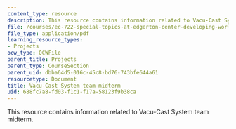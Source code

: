 ```yaml
---
content_type: resource
description: This resource contains information related to Vacu-Cast System team midterm.
file: /courses/ec-722-special-topics-at-edgerton-center-developing-world-prosthetics-spring-2010/688fc7a8fd03f1c1f17a58123f9b38ca_MITEC_722S10_vacucast_mdtm.pdf
file_type: application/pdf
learning_resource_types:
- Projects
ocw_type: OCWFile
parent_title: Projects
parent_type: CourseSection
parent_uid: dbba64d5-016c-45c8-bd76-743bfe644a61
resourcetype: Document
title: Vacu-Cast System team midterm
uid: 688fc7a8-fd03-f1c1-f17a-58123f9b38ca
---
```

This resource contains information related to Vacu-Cast System team midterm.

